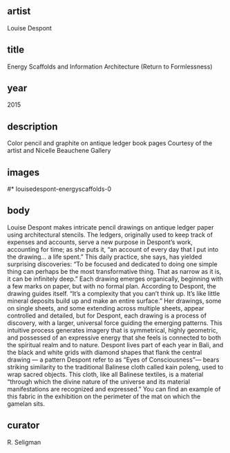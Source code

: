 ## artist
Louise Despont 

## title
Energy Scaffolds and Information Architecture (Return to Formlessness)

## year
2015

## description
Color pencil and graphite on antique ledger book pages 
Courtesy of the artist and Nicelle Beauchene Gallery 

## images
#* louisedespont-energyscaffolds-0

## body
Louise Despont makes intricate pencil drawings on antique ledger paper using architectural stencils. The ledgers, originally used to keep track of expenses and accounts, serve a new purpose in Despont’s work, accounting for time; as she puts it, “an account of every day that I put into the drawing… a life spent.” This daily practice, she says, has yielded surprising discoveries: “To be focused and dedicated to doing one simple thing can perhaps be the most transformative thing. That as narrow as it is, it can be infinitely deep.” Each drawing emerges organically, beginning with a few marks on paper, but with no formal plan. According to Despont, the drawing guides itself. “It’s a complexity that you can’t think up. It’s like little mineral deposits build up and make an entire surface.” Her drawings, some on single sheets, and some extending across multiple sheets, appear controlled and detailed, but for Despont, each drawing is a process of discovery, with a larger, universal force guiding the emerging patterns. This intuitive process generates imagery that is symmetrical, highly geometric, and possessed of an expressive energy that she feels is connected to both the spiritual realm and to nature. Despont lives part of each year in Bali, and the black and white grids with diamond shapes that flank the central drawing — a pattern Despont refer to as “Eyes of Consciousness”— bears striking similarity to the traditional Balinese cloth called kain poleng, used to wrap sacred objects. This cloth, like all Balinese textiles, is a material “through which the divine nature of the universe and its material manifestations are recognized and expressed.” You can find an example of this fabric in the exhibition on the perimeter of the mat on which the gamelan sits. 

## curator
R. Seligman